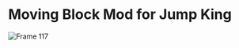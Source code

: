 # Moving Block Mod for Jump King

![Frame 117](https://github.com/user-attachments/assets/8650cfe8-5c2c-4cc3-a5bb-34ba6b40a098)
